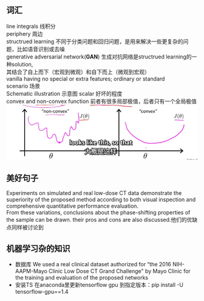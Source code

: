 ## 词汇  
line integrals 线积分  
periphery 周边  
structrued learning 不同于分类问题和回归问题，是用来解决一些更复杂的问题，比如语音识别或去噪  
generative adversarial network(**GAN**) 生成对抗网络是structrued learning的一种solution,  
其结合了自上而下（宏观到微观）和自下而上（微观到宏观）  
vanilla  having no special or extra features; ordinary or standard  
scenario 场景  
Schematic illustration 示意图
scalar 好坏的程度  
convex and non-convex function 前者有很多局部极值，后者只有一个全局极值  
![image](https://github.com/stefenmax/notes-of-literature/blob/master/source/convex.png)
## 美好句子  
Experiments on simulated and real low-dose CT data demonstrate the superiority of the proposed method according to both visual inspection
and comprehensive quantitative performance evaluation.  
From these variations, conclusions about the phase-shifting properties of the sample can be drawn.
their pros and cons are also discussed.他们的优缺点同样被讨论到

## 机器学习杂的知识
+ 数据库 We used a real clinical dataset authorized for “the 2016 NIH-AAPM-Mayo Clinic Low Dose CT Grand Challenge" by Mayo Clinic for the training and evaluation of the proposed networks  
+ 安装TS 在anaconda里更新tensorflow gpu 到指定版本：pip install -U tensorflow-gpu==1.4
